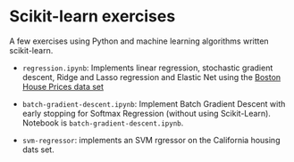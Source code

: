 # Scikit-learn exercises

A few exercises using Python and machine learning algorithms written scikit-learn.

 * `regression.ipynb`: Implements linear regression, stochastic gradient descent, Ridge and Lasso regression and Elastic Net using the [Boston House Prices data set](https://www.kaggle.com/vikrishnan/boston-house-prices)

 *  `batch-gradient-descent.ipynb`: Implement Batch Gradient Descent with early stopping for Softmax Regression (without using Scikit-Learn). Notebook is `batch-gradient-descent.ipynb`.
 
 * `svm-regressor`: implements an SVM rgressor on the California housing dats set.